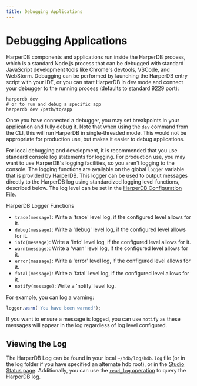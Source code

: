 ```yaml
---
title: Debugging Applications
---
```


# Debugging Applications

HarperDB components and applications run inside the HarperDB process, which is a standard Node.js process that can be debugged with standard JavaScript development tools like Chrome's devtools, VSCode, and WebStorm. Debugging can be performed by launching the HarperDB entry script with your IDE, or you can start HarperDB in dev mode and connect your debugger to the running process (defaults to standard 9229 port):

```
harperdb dev
# or to run and debug a specific app
harperdb dev /path/to/app
```

Once you have connected a debugger, you may set breakpoints in your application and fully debug it. Note that when using the `dev` command from the CLI, this will run HarperDB in single-threaded mode. This would not be appropriate for production use, but makes it easier to debug applications.

For local debugging and development, it is recommended that you use standard console log statements for logging. For production use, you may want to use HarperDB's logging facilities, so you aren't logging to the console. The logging functions are available on the global `logger` variable that is provided by HarperDB. This logger can be used to output messages directly to the HarperDB log using standardized logging level functions, described below. The log level can be set in the [HarperDB Configuration File](../../deployments/configuration).

HarperDB Logger Functions

- `trace(message)`: Write a 'trace' level log, if the configured level allows for it.
- `debug(message)`: Write a 'debug' level log, if the configured level allows for it.
- `info(message)`: Write a 'info' level log, if the configured level allows for it.
- `warn(message)`: Write a 'warn' level log, if the configured level allows for it.
- `error(message)`: Write a 'error' level log, if the configured level allows for it.
- `fatal(message)`: Write a 'fatal' level log, if the configured level allows for it.
- `notify(message)`: Write a 'notify' level log.

For example, you can log a warning:

```javascript
logger.warn('You have been warned');
```

If you want to ensure a message is logged, you can use `notify` as these messages will appear in the log regardless of log level configured.

## Viewing the Log

The HarperDB Log can be found in your local `~/hdb/log/hdb.log` file (or in the log folder if you have specified an alternate hdb root), or in the [Studio Status page](../../administration/harperdb-studio/instance-metrics). Additionally, you can use the [`read_log` operation](../operations-api/logs) to query the HarperDB log.
